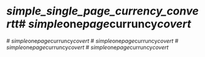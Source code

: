 # _simple_single_page_currency_convertt_#   _ s i m p l e _ o n e _ p a g e _ c u r r u n c y _ c o v e r t _  
 #   _ s i m p l e _ o n e _ p a g e _ c u r r u n c y _ c o v e r t _  
 #   _ s i m p l e _ o n e _ p a g e _ c u r r u n c y _ c o v e r t _  
 #   _ s i m p l e _ o n e _ p a g e _ c u r r u n c y _ c o v e r t _  
 #   _ s i m p l e _ o n e _ p a g e _ c u r r u n c y _ c o v e r t _  
 